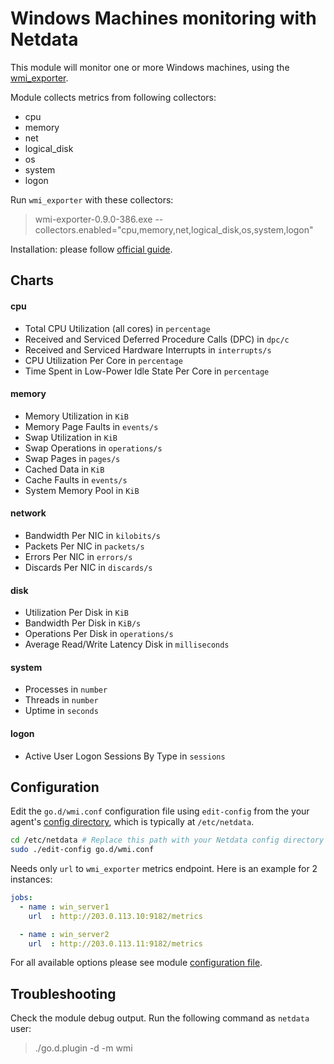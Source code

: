 # Windows Machines monitoring with Netdata

This module will monitor one or more Windows machines, using the [wmi_exporter](https://github.com/martinlindhe/wmi_exporter).

Module collects metrics from following collectors:

-   cpu
-   memory
-   net
-   logical_disk
-   os
-   system
-   logon

Run `wmi_exporter` with these collectors:     
    
 > wmi-exporter-0.9.0-386.exe --collectors.enabled="cpu,memory,net,logical_disk,os,system,logon"
 

Installation: please follow [official guide](https://github.com/martinlindhe/wmi_exporter#installation).
 
## Charts

#### cpu 

-   Total CPU Utilization (all cores) in `percentage`
-   Received and Serviced Deferred Procedure Calls (DPC) in `dpc/c`
-   Received and Serviced Hardware Interrupts in `interrupts/s`
-   CPU Utilization Per Core in `percentage`
-   Time Spent in Low-Power Idle State Per Core in `percentage`

#### memory
 
-   Memory Utilization in `KiB`
-   Memory Page Faults in `events/s`
-   Swap Utilization in `KiB`
-   Swap Operations in `operations/s`
-   Swap Pages in `pages/s`
-   Cached Data in `KiB`
-   Cache Faults in `events/s`
-   System Memory Pool in `KiB`

#### network
 
-   Bandwidth Per NIC in `kilobits/s`
-   Packets Per NIC in `packets/s`
-   Errors Per NIC in `errors/s`
-   Discards Per NIC in `discards/s`

#### disk
 
-   Utilization Per Disk in `KiB`
-   Bandwidth Per Disk in `KiB/s`
-   Operations Per Disk in `operations/s`
-   Average Read/Write Latency Disk in `milliseconds`
  
#### system
 
-   Processes in `number`
-   Threads in `number`
-   Uptime in `seconds`

#### logon
 
-   Active User Logon Sessions By Type in `sessions`
  
## Configuration

Edit the `go.d/wmi.conf` configuration file using `edit-config` from the your agent's [config
directory](../../../../docs/step-by-step/step-04.md#find-your-netdataconf-file), which is typically at `/etc/netdata`.

```bash
cd /etc/netdata # Replace this path with your Netdata config directory
sudo ./edit-config go.d/wmi.conf
```

Needs only `url` to `wmi_exporter` metrics endpoint. Here is an example for 2 instances:

```yaml
jobs:
  - name : win_server1
    url  : http://203.0.113.10:9182/metrics

  - name : win_server2
    url  : http://203.0.113.11:9182/metrics
```

For all available options please see module [configuration file](https://github.com/netdata/go.d.plugin/blob/master/config/go.d/wmi.conf).

## Troubleshooting

Check the module debug output. Run the following command as `netdata` user:

> ./go.d.plugin -d -m wmi
